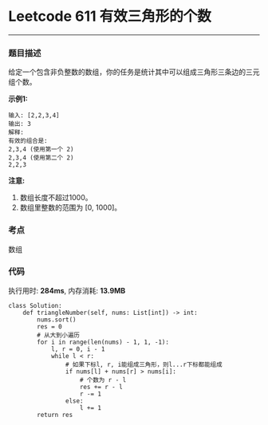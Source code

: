 # Leetcode 611 有效三角形的个数
***
### 题目描述

给定一个包含非负整数的数组，你的任务是统计其中可以组成三角形三条边的三元组个数。


**示例1:**  

	输入: [2,2,3,4]
	输出: 3
	解释:
	有效的组合是: 
	2,3,4 (使用第一个 2)
	2,3,4 (使用第二个 2)
	2,2,3

**注意:**  

1.	数组长度不超过1000。
2. 数组里整数的范围为 [0, 1000]。


### 考点

数组


### 代码
执行用时: **284ms**, 内存消耗: **13.9MB**

```
class Solution:
    def triangleNumber(self, nums: List[int]) -> int:
        nums.sort()
        res = 0
        # 从大到小遍历
        for i in range(len(nums) - 1, 1, -1):
            l, r = 0, i - 1
            while l < r:
                # 如果下标l, r, i能组成三角形，则l...r下标都能组成
                if nums[l] + nums[r] > nums[i]:
                    # 个数为 r - l
                    res += r - l
                    r -= 1
                else:
                    l += 1       
        return res
```
